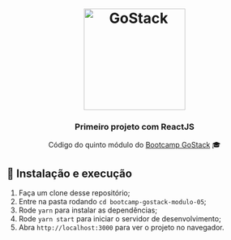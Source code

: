 <h1 align="center">
    <img alt="GoStack" src="https://rocketseat-cdn.s3-sa-east-1.amazonaws.com/bootcamp-header.png" width="200px" />
</h1>

<h3 align="center">
  Primeiro projeto com ReactJS
</h3>

<p align="center">Código do quinto módulo do <a href="https://rocketseat.com.br/bootcamp">Bootcamp GoStack</a> 🎓</p>

## 🚀 Instalação e execução

1. Faça um clone desse repositório;
2. Entre na pasta rodando `cd bootcamp-gostack-modulo-05`;
3. Rode `yarn` para instalar as dependências;
4. Rode `yarn start` para iniciar o servidor de desenvolvimento;
5. Abra `http://localhost:3000` para ver o projeto no navegador.
